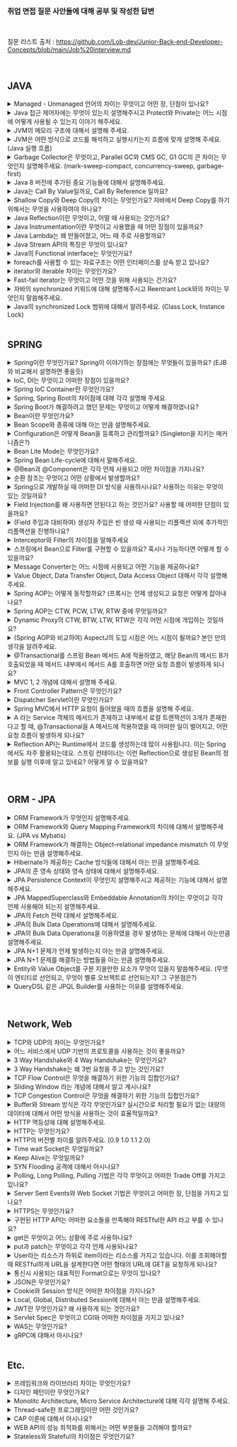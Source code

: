 ### 취업 면접 질문 사안들에 대해 공부 및 작성한 답변

</br>

질문 리스트 출처 : https://github.com/Lob-dev/Junior-Back-end-Developer-Concepts/blob/main/Job%20interview.md

</br>

## JAVA

<details>
<summary>Managed - Unmanaged 언어의 차이는 무엇이고 어떤 장, 단점이 있나요?</summary>

</br>

- 메모리 영역 중 프로그래머가 관리하는 영역이 Heap 영역의 관리여부에 따른 언어가 Managed 와 Umanaged로 나뉘게 된다.

- 대표적인 Managed 언어에는 JAVA, C# 등이 있고, 할당과 해제를 통한 메모리의 관리없이 언어자체적으로 메모리를 관리한다. 따라서 개발자의 역량에 의존하는 부분이 상대적으로 작아져 어느 정도 일정한 생산성을 확보할 수 있다는 장점이 있다.

- 대표적인 Unmanaged 언어에는  C, C++ 등이 있고, 메모리의 할당과 해제(malloc(), free()등)를 통해 메모리를 관리하여, 메모리의 누수가 없게 신경을 써줘야 하지만 Managed 언어에 비해 속도가 빠르다.
</details>

<details>
<summary>Java 접근 제어자에는 무엇이 있는지 설명해주시고 Protect와 Private는 어느 시점에 어떻게 사용될 수 있는지 이야기 해주세요.</summary>

</br>

- 자바의 접근 제어자에는 public, private, default, protected 가 있다.

  - public : 클래스의 외부에서 접근이 가능

  - private : 클래스 내부에서만 접근 가능

  - default : 동일 패키지에 있는 다른 클래스에서 접근 가능

  - protected : 동일 패키지의 다른 클래스와 다른 패키지의 하위클래스에서 접근 가능

- Private 접근 제어자의 경우, 외부에 공개해야 할 일이 없고, 내부에서 주로 사용할 경우 은닉화를 위해 사용한다. 

- Protected 접근 제어자의 경우, 클래스 설계 시, 추후 상속을 대비하기 위해 확장성을 고려해서 만들어 주기 위해 사용한다.

</details>

<details>
<summary>JVM의 메모리 구조에 대해서 설명해 주세요.</summary>

</br>

- JVM(Java Virtual Machine) 이란? : 자바 가상 머신으로, 자바와 운영체제 사이에서 중개자 역할을 수행하며, 자바가 운영체제에 구애 받지 않고 프로그램을 실행할 수 있도록 도와준다.

- JVM의 구조는 Garbage Collector, Execution Engine, Class Loader, Runtime Data Area로 나눌 수 있다.

  - Class Loader : JVM 내로 클래스 파일을 로드하고, 링크를 통해 배치하는 작업을 수행하는 모듈, 런타임 시에 동적으로 클래스를 로드한다.
  - Execution Engine : 클래스 로더를 통해 JVM 내의 Runtime Data Area에 배치된 바이트 코드들을 명렁어 단위로 읽어서 실행한다.
  - Garbage Collector : 힙 메모리 영역에 생성된 객체들 중에서 참조되지 않은 객체들을 탐색 후 제거하는 역할을 한다.
  - Runtime Data Area : JVM의 메모리 영역으로 자바 애플리케이션을 실행할 때 사용되는 데이터들을 적재하는 영역이다. 이 영역은 크게 4가지로 나뉜다.
    - Method area : 모든 쓰레드가 공유하는 메모리 영역
    - Heap area : 모든 쓰레드가 공유하며, new 키워드로 생성된 객체와 배열이 생성되는 영역
    - Stack area : 메서드 호출 시마다 각각의 스택 프레임(그 메서드만을 위한 공간)을 생성한다.
    - PC Register : 쓰레드가 시작될 때 생성되며, 생성될 때마다 생성되는 공간으로 쓰레드마다 하나씩 존재한다.
</details>

<details>
<summary>JVM은 어떤 방식으로 코드를 해석하고 실행시키는지 흐름에 맞게 설명해 주세요. (Java 실행 흐름)</summary>

</br>

- 자바 소스파일(.java)이 실행되는 과정
  1. 자바 컴파일러에 의해 소스파일(.java)이 바이트 코드 파일(.class)로 변환
  2. JVM은 .class 파일을 Class Loader를 이용해 로드하고, 링크를 통해 배치하는 작업 수행
  3. Class Loader에 의해 .class 파일이 JVM 메모리 영역에 적재됨
  4. Execution Engine은 JVM 메모리 영역에 적재된 .class 파일을 기계어로 변경하여 명령어 단위로 실행
</details>


<details>
<summary>Garbage Collector은 무엇이고, Parallel GC와 CMS GC, G1 GC의 큰 차이는 무엇인지 설명해주세요. (mark-sweep-compact, concurrency-sweep, garbage-first)</summary>

</br>

- 시스템에서 더이상 사용하지 않는 동적 할당된 메모리(힙 메모리)를 찾아 자동으로 자원을 회수함으로써, 시스템에서 가비지 컬렉션을 수행하는 부분을 가비지 컬렉터라고 한다.
- 힙 영역에 존재하는 객체들에 접근이 가능한지 확인한 후, Mark 과정을 진행하며, Mark되지 않은 객체는 제거한다.
- Serial GC : 싱글 스레드로 동작하여 느리고, 그만큼 Stop The World 시간이 다른 GC에 비해 길다. 실무에서는 사용 X
- Parallel GC : Java 8의 Default GC로써, 멀티 스레드 방식을 사용하기 때문에, Serial GC에 비해 상대적으로 Stop The World 가 짧다.
- CMS GC : Stop The World로 Java Application이 멈추는 현상을 줄이고자 만든 GC, Reacable 한 객체를 한번에 찾지 않고 나눠서 찾는 방식을 사용 (4 STEP으로 나눠짐)
- G1 GC : Java 9+ 의 default GC로써, Heap을 Region이라는 일정한 부분으로 나눠서 메모리를 관리한다.
</details>


<details>
<summary>Java 8 버전에 추가된 중요 기능들에 대해서 설명해주세요.</summary>

</br>

- Lambda 표현식, Default Method, 함수형 인터페이스, Optional, 날짜 관련 클래스등이 추가되었다.
</details>

<details>
<summary>Java는 Call By Value일까요, Call By Reference 일까요?</summary>

</br>

- Java 는 기본적으로 Call by Value 로만 동작한다.
- 매개변수로 원시타입을 넘길 경우, 메서드 호출 시 stack 영역에 새로 생성, 즉 복사가 이루어진다.
- 참조타입(클래스, 배열 등)의 경우, 변수 자체는 stack 영역에 생성되지만, 실제 객체는 Heap 영역에 위치하므로, 다른 영역에서 객체를 서로 공유하게 된다. 따라서 메서드에서 수정이 일어날 경우, 기존에 참조하고 있던 타입에도 변경이 일어난다.
</details>

<details>
<summary>Shallow Copy와 Deep Copy의 차이는 무엇인가요? 자바에서 Deep Copy를 하기 위해서는 무엇을 사용하여야 하나요?</summary>

</br>

- 얕은 복사의 경우, 객체의 참조값을 복사함으로써, 해당 객체를 수정할 때 기존에 참조하고 있던 데이터 또한 변경이 된다.
- 깊은 복사의 경우, 직접 객체를 복사함으로써, 객체를 수정해도 각각 다른 객체 2개를 참조한다.
- 깊은 복사를 위해서 직접 객체를 생성후 복사하거나, 복사 생성자 및 복사 팩토리, Clonable 인터페이스를 구현하는 방법이 있다.
</details>

<details>
<summary>Java Reflection이란 무엇이고, 어떨 때 사용되는 것인가요?</summary>

</br>

- 리플렉션은 힙 영역에 로드된 Class 타입의 객체를 통해, 원하는 클래스의 인스턴스를 생성할 수 있도록 지원하고, 인스턴스의 필드와 메소드를 접근 제어자와 상관 없이 사용할 수 있도록 지원하는 API이다.
- 리플렉션을 사용하면 동적으로 클래스를 만들어서 의존 관계를 맺어줄 수 있다.
- Spring의 Bean Factory는 런타임에 해당 어노테이션이 붙은 클래스를 탐색하고 발견한다면, 리플렉션을 통해 해당 클래스의 인스턴스를 생성하고 필요한 필드를 주입하여 Bean Factory에 저장하는 식으로 사용이 된다.
</details>

<details>
<summary>Java Instrumentation이란 무엇이고 사용했을 때 어떤 장점이 있을까요?</summary>

</br>

- 
</details>


<details>
<summary>Java Lambda는 왜 만들어졌고, 어느 때 주로 사용할까요?</summary>

</br>

- 람다식이란 함수를 하나의 식으로 표현한 것이다.
- 람다식이 등장하게 된 이유는 불필요한 코드를 줄이고, 가독성을 높이기 위함이다.
- 불필요한 코드를 줄이고, 가독성을 높이기 위해 사용한다.
</details>


<details>
<summary>Java Stream API의 특징은 무엇이 있나요?</summary>

</br>

- 원본의 데이터를 변경하지 않는다.
- 일회용이기 때문에 Stream은 닫히면 재생성 해주어야 한다.
- 내부 반복으로 작업을 처리하므로 간결한 코드 작성이 용이하다.
</details>


<details>
<summary>Java의 Functional interface는 무엇인가요?</summary>

</br>

- 추상 메서드가 오직 하나인 인터페이스를 의미한다.
- 여러 개의 디폴트 메서드가 있더라도 추상 메서드가 오직 하나면 함수형 인터페이스이다.
</details>


<details>
<summary>foreach를 사용할 수 있는 자료구조는 어떤 인터페이스를 상속 받고 있나요?</summary>

</br>

- Iterable 인터페이스를 상속 받는다.
</details>


<details>
<summary>iterator와 iterable 차이는 무엇인가요?</summary>

</br>

- Iterator 인터페이스는 Collection과는 별개로 존재하는 인터페이스이다. (hasNext(), next(), remove() 등이 메소드 이용)
- Iterable은 컬렉션의 상위 인터페이스이다.
- Iterable 인터페이스 안에는 iterator 메소드가 추상메소드로 선언되어있다.
</details>


<details>
<summary>Fast-fail iterator는 무엇이고 어떤 것을 위해 사용되는 건가요?</summary>

</br>

- Fail-Fast 방식은 동작중 오류가 발생하면 바로 오류를 알리고, 작업을 중단한다.
- 
</details>


<details>
<summary>자바의 synchronized 키워드에 대해 설명해주시고 Reentrant Lock와의 차이는 무엇인지 말씀해주세요.</summary>

</br>

- synchronized는 멀티쓰레드 환경에서 현재 데이터를 사용하고 있는 해당 스레드를 제외하고 나머지 스레드들은 데이터에 접근 할 수 없도록 막는 기능이다.
- synchronized는 메서드 단위로 lock을 거는 반면, Reentrant Lock의 경우 코드 블럭을 설정할 수 있어, synchronized 영역을 해당 코드블럭 내로 한정한다.
</details>


<details>
<summary>Java의 synchronized Lock 범위에 대해서 알려주세요. (Class Lock, Instance Lock)</summary>

</br>

- synchronized method는 인스턴스에 대하여 lock을 건다. 또한 synchronized가 적용된 모든 object에 대해서 lock을 공유한다.
- static이 포함된 synchronized method방식은 인스턴스가 아닌 클래스 단위로 lock이 발생한다. 인스턴스 단위의 synchronized method와 lock을 공유하지 않는다.
</details>

</br>

## SPRING

<details>
<summary>Spring이란 무엇인가요? Spring이 이야기하는 장점에는 무엇들이 있을까요? (EJB와 비교해서 설명하면 좋을듯)</summary>

</br>

- 기존 EJB의 단점들을 해결하기 위해 등장한 객체 지향 애플리케이션 개발 프레임워크이다.
  - EJB의 기존 문제점
    - 자동화된 테스트가 매우 어렵거나 불가능
    - 특정 환경, 기술에 종속적인 코드
    - 컨테이너에 안에서만 동작할 수 있는 객체구조
    - 객체지향적이지 않음
    - 복잡한 프로그래밍 모델
    
- Spring의 대표적인 장점
  - 특정 라이브러리나 컨테이너의 기술에 종속적이지 않기 때문에 높은 생산성과 유연한 테스트 가능
  - DI(의존성 주입)을 통한 객체 관계 구성
  - AOP(관점지향 프로그래밍) 지원
  - 편리한 MVC 구조
  - Springboot를 통한 내장 서버 -> WAS에 독립적인 개발 환경

</details>

<details>
<summary>IoC, DI는 무엇이고 어떠한 장점이 있을까요?</summary>

</br>

- IOC(Inversion of Control) 이란 개발자가 아닌 스프링 컨테이너에서 직접 객체간에 관계를 제어하는 것을 의미한다.
  - 개발자가 직접 객체간의 관계를 설정하지 않음으로 인한 생산성 향상
- DI(Dependency Injection) 이란 외부에서 두 객체간의 관계를 결정해주는 디자인 패턴
  - 두 객체 간의 결합도를 낮춤
  - 객체의 유연성을 높임
  - 테스트 작성이 용이

</details>

<details>
<summary>Spring IoC Container란 무엇인가요?</summary>

</br>

- 객체를 생성하고 관리하고 책임지며 의존성을 관리해주는 컨테이너이며, DI 컨테이너, 애플리케이션 컨텍스트라고 불림
- 인스턴스 생성부터 소멸까지의 인스턴스 생명주기를 관리한다.

</details>

<details>
<summary>Spring, Spring Boot의 차이점에 대해 각각 설명해 주세요.</summary>

</br>

- Spring boot는 Spring Framework 설정의 많은 부분을 자동화 하였다.
- Embed Tomcat을 사용하여 따로 Tomcat 설치 및 버전 관리가 필요없다.
- starter를 통해 dependency를 자동화
- XML 설정 불필요
- dependency를 통한 API 

</details>

<details>
<summary>Spring Boot가 해결하려고 했던 문제는 무엇이고 어떻게 해결하였나요?</summary>

</br>

- 초기 프로젝트 세팅 시, 외장 톰캣에 war 파일을 배포하는 등, 개발자가 겪는 번거로움을 해소하고자 하였다.
-> 라이브러리들의 버전 관리 자동화, 내장 웹서버, AutoConfig를 통한 설정 자동화 등을 통해 해결하였다.

</details>

<details>
<summary>Bean이란 무엇인가요?</summary>

</br>

- Spring IoC 컨테이너가 관리하는 자바 객체를 의미한다.
- 직접 Class를 생성하는게 아닌, Spring에 의하여 생성되고 관리되는 자바 객체이다.

</details>

<details>
<summary>Bean Scope와 종류에 대해 아는 만큼 설명해주세요.</summary>

</br>

- 기본적으로 모든 bean을 singleton으로 생성하여 관리
- 싱글톤
  - Spring 프레임워크에서 기본이 되는 스코프
  - 스프링 컨테이너의 시작과 종료까지 1개의 객체로 유지됨
- 프로토타입
  - 프로토타입 빈의 생성과 의존관계 주입까지만 관여하고 더는 관리하지 않는 스코프
  - 요청이 오면 항상 새로운 인스턴스를 생성하여 반환하고 이후에 관리하지 않음
  - 프로토타입을 받은 클라이언트가 객체를 관리해야 함
- 웹
  - request: 각각의 요청이 들어오고 나갈때가지 유지되는 스코프
  - session: 세션이 생성되고 종료될 때 까지 유지되는 스코프
  - pplication: 웹의 서블릿 컨텍스트와 같은 범위로 유지되는 스코프

</details>

<details>
<summary>Configuration은 어떻게 Bean을 등록하고 관리할까요? (Singleton을 지키는 매커니즘은?)</summary>

</br>

- Configuration을 통해 Bean을 수동으로 등록한다. 
- 1개 이상의 @Bean을 제공하는 클래스의 경우 반드시 @Configuration을 명시해 주어야 싱글톤이 보장됨
-> CGLib으로 프록시 패턴을 적용해 수동으로 등록하는 스프링 빈이 반드시 싱글톤으로 생성됨을 보장한다.

</details>

<details>
<summary>Bean Lite Mode는 무엇인가요?</summary>

</br>

- CGLIB를 이용하여 바이트 코드 조작을 하지 않는 방식을 의미한다. 즉, 스프링 빈의 싱글톤을 보장하지 않는다.

</details>

</details>

<details>
<summary>Spring Bean Life-cycle에 대해서 말해주세요.</summary>

</br>

- 스프링 빈은 초기화 작업과 종료 작업이 나눠서 진행된다.
- 객체 생성 → 의존관계 주입이라는 라이프사이클을 가진다.
- 스프링 IoC 컨테이너 생성 →  스프링 빈 생성 → 의존관계 주입 → 초기화 콜백 메소드 호출 → 사용 → 소멸 전 콜백 메소드 호출 → 스프링 종료
-  @PostConstruct, @PreDestory을 통해 빈 생명주기 콜백을 관리할 수 있다.
</details>


<details>
<summary>@Bean과 @Component은 각각 언제 사용되고 어떤 차이점을 가지나요?</summary>

</br>

- @Bean은 메소드 레벨에서 선언하며, 반환되는 객체(인스턴스)를 개발자가 수동으로 빈으로 등록하는 애노테이션이다.
- @Bean은 개발자가 컨트롤이 불가능한 외부 라이브러리 사용시에 사용한다.
- @Component는 클래스 레벨에서 선언함으로써 스프링이 런타임시에 컴포넌트스캔을 하여 자동으로 빈을 찾고(detect) 등록하는 애노테이션이다.
- @Component는 개발자가 직접 컨트롤이 가능한 내부 클래스에 사용한다.
</details>


<details>
<summary>순환 참조는 무엇이고 어떤 상황에서 발생할까요?</summary>

</br>

- 예를 들어, A 클래스가 B 클래스의 Bean 을 주입받고, B 클래스가 A 클래스의 Bean 을 주입받는 상황처럼 서로 순환되어 참조할 경우 발생하는 문제를 의미한다.
</details>


<details>
<summary>Spring으로 개발하실 때 어떠한 DI 방식을 사용하시나요? 사용하는 이유는 무엇이 있는 것일까요?</summary>

</br>

- 생성자 주입 방식 사용
  - 필드 주입이나 수정자 주입은 런타임 시에 의존성을 주입하기때문에 의존성을 주입하지 않아도 객체가 생성된다. -> NPE 발생
  - 생성자 주입은 객체가 생성되는 시점에 빈을 주입하여, 런타임 전에 의존성이 주입되지 않아 발생할 수 있는 NPE를 방지 가능
  - 컴파일 단계에서 순환 참조를 잡아내어, 미리 방지 할 수 있음
</details>

<details>
<summary>Field Injection를 왜 사용하면 안된다고 하는 것인가요? 사용할 때 어떠한 단점이 있을까요?</summary>

</br>

- 필드 인젝션으로 주입받는 클래스는 final로 선언 할 수 없기 때문에 state safe 하지 않다.
- 스프링을 통해서만 의존성 주입이 가능하기 때문에 해당 Bean들이 스프링의 DI 컨테이너와의 강한 결합 생성
- 필드 인젝션으로 주입한 객체를 테스트 하려면 무거운 스프링 컨테이너를 띄워야 함
</details>

<details>
<summary>(Field 주입과 대비하여) 생성자 주입은 빈 생성 때 사용되는 리플랙션 외에 추가적인 리플랙션을 진행하나요?</summary>

</br>

- 리플렉션이란: 힙 영역에 로드된 Class 타입의 객체를 통해, 원하는 클래스의 인스턴스를 생성할 수 있도록 지원하고, 인스턴스의 필드와 메소드를 접근 제어자와 상관 없이 사용할 수 있도록 지원하는 API
- 생성자 주입은 필드, 메서드 방식보다 적게 리플렉션을 사용
- bean을 생성할 때, 다른 bean 정보를 가져오는 Dependency Lookup까지만 사용
</details>

<details>
<summary>Interceptor와 Filter의 차이점을 말해주세요</summary>

</br>

- 필터는 디스패처 서블릿에 요청이 전달되기 전/후에 url 패턴에 맞는 모든 요청에 대해 부가작업을 처리할 수 있는 기능을 제공
- 인터셉터는 Spring이 제공하는 기술로써, 디스패처 서블릿이 컨트롤러를 호출하기 전과 후에 요청과 응답을 참조하거나 가공할 수 있는 기능을 제공
- 필터는 Request와 Response를 조작할 수 있지만 인터셉터는 조작할 수 없다.
- 필터에서는 기본적으로 스프링과 무관하게 전역적으로 처리해야 하는 작업들을 처리할 수 있다.
- 인터셉터에서는 API 호출, Controller로 넘겨주는 정보(데이터)의 가공 등, 클라이언트의 요청과 관련되어 전역적으로 처리해야 하는 작업들을 처리할 수 있다.
</details>


<details>
<summary>스프링에서 Bean으로 Filter를 구현할 수 있을까요? 혹시나 가능하다면 어떻게 할 수 있을까요?</summary>

</br>

- servlet의 Filter 인터페이스를 구현하여 만들 수 있다.
- init(), dofilter(), destroy() 메서드를 오버라이딩하여 구현한다.
- 해당 필터를 @Configuration, @Bean을 통해 Spring Bean으로 등록한다.
</details>


<details>
<summary>Message Converter는 어느 시점에 사용되고 어떤 기능을 제공하나요?</summary>

</br>

- 요청 본문에서 메시지를 읽어들이거나(@RequestBody), 응답 본문에 메시지를 작성할 때(@ResponseBody) 사용
- RequestMappingHandlerAdapter 에서 ArgumentResolver 호출할 때
- ArgumentResolver에 요청하는 파라미터가 @RequestBody 또는 HttpEntity인 경우 HTTP 메시지 컨버터를 사용해 'read'
- 응답의 경우에도 @ResponseBody 또는 HttpEntity를 처리하는 ReturnValueHandler에서 HTTP 메시지 컨버터를 호출해 응답 결과를 'write' 
</details>


<details>
<summary>Value Object, Data Transfer Object, Data Access Object 대해서 각각 설명해 주세요.</summary>

</br>

- DAO : 데이터베이스의 data에 접근하기 위한 객체, DataBase에 접근 하기 위한 로직 & 비지니스 로직을 분리하기 위해 사용
- DTO : 계층 간 데이터 교환을 하기 위해 사용하는 객체, 로직을 가지지 않는 순수한 데이터 객체(getter & setter 만 가진 클래스)
- VO : 값 오브젝트로써 값을 위해 쓰임, read-Only 특징(사용하는 도중에 변경 불가능하며 오직 읽기만 가능)
</details>


<details>
<summary>Spring AOP는 어떻게 동작할까요? (프록시는 언제 생성되고 요청은 어떻게 잡아내나요?</summary>

</br>

- 타겟이 호출되는 시점에 호출을 가로채 프록시를 생성하며, 실제 작업을 행하는 오브젝트를 감싼 후에 실제 오브젝트의 요청하기 전, 후의 작업을 실행한다.
- 프록시 방식을 사용하는 스프링 AOP는 메서드 실행 지점에만 AOP를 적용할 수 있다.
- 스프링 AOP에서는 런타임시에 Weaving을 통해서 프록시 객체를 생성하게 된다.
</details>


<details>
<summary>Spring AOP는 CTW, PCW, LTW, RTW 중에 무엇일까요?</summary>

</br>

- 스프링 aop는 런타임 시에 적용되는 RTW 방식을 사용한다.
  - CTW : .java 소스 코드를 컴파일러를 사용해서 .class 를 만드는 시점에 부가 기능 로직을 추가
  - PCW : 외부 라이브러리를 Weaving 할 때 사용, compile-Time 위빙과 거의 동일한 동작
  - LTW : 중간에서 .class 파일을 조작한 다음 JVM에 올림
</details>

<details>
<summary>Dynamic Proxy의 CTW, BTW, LTW, RTW은 각각 어떤 시점에 개입하는 것일까요?</summary>

</br>

- 
</details>


<details>
<summary>(Spring AOP와 비교하여) AspectJ의 도입 시점은 어느 시점이 될까요? 본인 만의 생각을 알려주세요.</summary>

</br>

- 
</details>


<details>
<summary>@Transactional를 스프링 Bean 메서드 A에 적용하였고, 해당 Bean의 메서드 B가 호출되었을 때 메서드 내부에서 메서드 A를 호출하면 어떤 요청 흐름이 발생하게 되나요?</summary>

</br>

- @Transactional는 프록시 기반이므로, 메서드가 실행되기 전 트랜잭션을 묶는다. 이때 인스턴스에서 처음 호출하는 메서드의 속성을 따라가게 되는데, 하위 메서드인 B의 속성이 상위 메서드인 A에 전이되지 않으므로 트랜잭션 처리가 되지 않는다.
</details>

<details>
<summary>MVC 1, 2 개념에 대해서 설명해 주세요.</summary>

</br>

- MVC 1
  - View와 Controller 모두 jsp가 담당하는 형태이다.
  - 따라서 jsp 내에 자바 코드와 html, css 코드가 섞여 유지보수 차원에서 좋지 않다.
- MVC 2
  - jsp는 뷰의 역할만 하며, Controller의 역할을 Servelt이 수행한다.
  - 사용자의 요청을 servlet이 받아, 웹 브라우저의 요청을 처리한 후 jsp 페이지로 포워딩한다.
</details>

<details>
<summary>Front Controller Pattern은 무엇인가요?</summary>

</br>

- 공통된 로직을 하나의 서블릿만을 앞단에 두어 모든 클라이언트의 요청을 처리하는 방식이다.
- 스프링은 프론트 컨트롤러 패턴을 따르고 이를 DispatcherServlet이 담당한다.
</details>

<details>
<summary>Dispatcher Servlet이란 무엇인가요?</summary>

</br>

- HTTP 프로토콜로 들어오는 모든 요청을 가장 먼저 받아 적합한 컨트롤러에 위임해주는 프론트 컨트롤러(Front Controller)이다.
- 클라이언트로부터 어떠한 요청이 오면 Tomcat(톰캣)과 같은 서블릿 컨테이너가 요청을 받게 되는데, 이 모든 요청을 프론트 컨트롤러인 디스패처 서블릿이 가장 먼저 받게 된다. 그러면 디스패처 서블릿은 공통적인 작업을 먼저 처리한 후에 해당 요청을 처리해야 하는 컨트롤러를 찾아서 작업을 위임한다.
</details>


<details>
<summary>Spring MVC에서 HTTP 요청이 들어왔을 때의 흐름을 설명해 주세요.</summary>

</br>

1. 클라이언트의 요청을 디스패처 서블릿이 받음
2. 요청 정보를 통해 요청을 위임할 컨트롤러를 찾음
3. 요청을 컨트롤러로 위임할 핸들러 어댑터를 찾아서 전달함
4. 핸들러 어댑터가 컨트롤러로 요청을 위임함
5. 비지니스 로직을 처리함
6. 컨트롤러가 반환값을 반환함
7. HandlerAdapter가 반환값을 처리함
8. 서버의 응답을 클라이언트로 반환함

</details>


<details>
<summary>A 라는 Service 객체의 메서드가 존재하고 내부에서 로컬 트랜잭션이 3개가 존재한다고 할 때, @Transactional을 A 메서드에 적용하였을 때 어떠한 일이 벌어지고, 어떤 요청 흐름이 발생하게 되나요?</summary>

</br>

- 트랜잭션 전파 수준에 따라 달라진다.
- 만약 기본 옵션인 REQUIRED를 가져간다면 로컬 트랜잭션 3개가 모두 부모 트랜잭션인 A에 합류하여 수행된다.
- 따라서 부모 트랜잭션이나 로컬 트랜잭션 3개나 모두 같은 트랜잭션이므로 어느 하나의 로직에서든 문제가 발생하면 전부 롤백이 된다.

</details>


<details>
<summary>Reflection API는 Runtime에서 코드를 생성하는데 많이 사용됩니다. 이는 Spring에서도 자주 활용되는데요. 스프링 컨테이너는 이런 Reflection으로 생성된 Bean의 정보를 실행 이후에 알고 있네요? 어떻게 알 수 있을까요?</summary>

</br>

- 

</details>

</br>
</br>


## ORM - JPA

<details>
<summary>ORM Framework가 무엇인지 설명해주세요.</summary>

</br>

- ORM은 데이터베이스와 객체지향 프로그래밍 언어간의 호환되지 않는 데이터를 변환하는 프로그래밍 기법이다.
- 따라서 ORM Framework는 직접 쿼리를 날리는 등의 작업을 하지않고, 객체와 데이터베이스를 매핑하며 객체 지향 어플리케이션 개발에 집중이 가능하다.

</details>

<details>
<summary>ORM Framework와 Query Mapping Framework의 차이에 대해서 설명해주세요. (JPA vs Mybatis)</summary>

</br>

- Query Mapping의 경우, SQL문을 직접 작성하고 쿼리 수행 결과를 어떠한 객체에 매핑할지 바인딩 하기 때문에, DB에 종속적이다.
- ORM의 경우, 쿼리문을 작성하지 않으므로 DB에 종속적이지 않아, 객체 중심의 개발이 가능하며 1차 캐싱, 쓰기지연, 변경감지, 지연로딩 등을 제공한다.

</details>

<details>
<summary>ORM Framework가 해결하는 Object–relational impedance mismatch 이 무엇인지 아는 만큼 설명해주세요.</summary>

</br>

- 

</details>

<details>
<summary>Hibernate가 제공하는 Cache 방식들에 대해서 아는 만큼 설명해주세요.</summary>

</br>

- 1차 캐시(영속성 컨텍스트 내부에 엔티티를 보관)
  - 동작 방식
  - 1. 최초 조회할 때는 1차 캐시에 엔티티가 없기 때문에 DB에서 조회
  - 2. 엔티티를 1차 캐시에 보관
  - 3. 1차 캐시에 보관된 결과를 반환
  - 4. 이후 같은 엔티티를 조회하면 1차 캐시에 같은 엔티티가 있으므로 데이터베이스를 조회하지 않고 1차 캐시의 엔티티를 그대로 반환
  - 5. 1차 캐시는 객체의 동일성을 (a == b)를 보장
  
- 2차 캐시(애플리케이션 범위의 캐시)
  - 동작 방식
  - 1. 영속성 컨텍스트는 엔티티가 필요하면 2차 캐시를 조회
  - 2. 2차 캐시에 엔티티가 없으면 데이터베이스를 조회
  - 3. 결과를 2차 캐시에 보관
  - 4. 2차 캐시는 자신이 보관하고 있는 엔티티를 복사해서 반환
  - 5. 2차 캐시에 저장되어 있는 엔티티를 조회하면 복사본을 만들어 반환합니다.
  - 6. 2차 캐시는 데이터베이스 기본 키를 기준으로 캐시하지만 영속성 컨텍스트가 다르면 객체 동일성 (a == b)을 보장하지 않음.

</details>

<details>
<summary>JPA의 준 영속 상태와 영속 상태에 대해서 설명해주세요.</summary>

</br>

- 준 영속 상태란 영속상태의 엔티티가 영속성 컨텍스트에서 분리된 상태를 의미
- 영속 상태란 엔티티 매니저에 의해, 영속성 컨텍스트에서 관리되는 상태를 의미
- 영속 상태일 때, 1차 캐시, 변경 감지, 지연 로딩등의 기능을 사용할 수 있다.

</details>



<details>
<summary>JPA Persistence Context이 무엇인지 설명해주시고 제공하는 기능에 대해서 설명해주세요.</summary>

</br>

- 엔티티를 영구 저장하는 환경으로, 애플리케이션과 데이터베이스 사이에서 객체를 보관하는 논리적인 개념이다.
- 영속성 컨텍스트를 사용함으로써, 엔티티를 캐시에 저장하는 1차캐시 기능을 사용할 수 있다.
- 엔티티를 반복 호출할 경우에 1차 캐시에 있는 같은 인스턴스를 반환하므로 동일성을 보장한다.
- 쓰기 지연을 통해 SQL을 한번에 데이터베이스에 보낸다.
- 영속 상태인 엔티티는 값이 수정될 경우, 변경 감지를 통해 데이터베이스에 반영된다.
- 지연로딩을 통해 객체가 필요할 경우에만 추가 쿼리를 실행하므로 성능 향상에 도움이 된다.

</details>


<details>
<summary>JPA MappedSuperclass와 Embeddable Annotation의 차이는 무엇이고 각각 언제 사용해야 되는지 설명해주세요.</summary>

</br>

- MappedSuperclass의 경우, 부모 클래스를 상속 받는 자식 클래스에 매핑 정보만 제공한다. 단순히 엔티티가 공통으로 사용하는 매핑정보를 모으는 역할이다.
- Embeddable type은 엔티티가 아니며, 단순히 값들을 하나로 묶어놓은 것이다.
- 일반적으로 MappedSuperclass를 통해 구현할 경우, 부모 타입과 자식 타입이 강한 결합성을 가짐으로써 캡슐화가 깨지므로 객체지향의 일반적인 법칙을 따라 상속보단 위임을 사용한다.
- 하지만 엔티티 내에 등록일, 수정일과 같은 운영상의 이유를 포함하는 컬럼을 공통으로 사용할 때는 상속을 사용하는게 더욱 편리하다.

</details>


<details>
<summary>JPA의 Fetch 전략 대해서 설명해주세요.</summary>

</br>

- Fetch 전략에는 즉시 로딩, 지연 로딩이 존재한다.
- FetchType이 EAGER일 경우, 엔티티를 조회한 직후 바로, 연관된 엔티티까지 조회하는 방식이다.
- FetchType이 LAZY일 경우, 엔티티를 조회한 후, 추후에 연관된 엔티티를 참조하는 시점에서 해당 엔티티를 조회하는 방식이다.

</details>

<details>
<summary>JPA의 Bulk Data Operations에 대해서 설명해주세요.</summary>

</br>
- 벌크 연산이란 한 번의 쿼리로 대량의 데이터들을 수정하는 것을 말한다.
- 스프링에서 벌크 연산은 UPDATE, DELETE 문을 지원하며, Hibernate는 INSERT 문도 지원한다.
- 벌크 연산은 영속성 컨텍스트를 무시하고 데이터베이스에 직접 쿼리를 날린다.
</details>


<details>
<summary>JPA의 Bulk Data Operations을 이용하였을 경우 발생하는 문제에 대해서 아는만큼 설명해주세요.</summary>

</br>

- 벌크 연산은 영속성 컨텍스트를 무시하므로, 벌크 연산을 실행할 경우 영속성 컨텍스트를 비우는 등의 작업을 통해 데이터베이스와의 동기화가 필요하다.

</details>


<details>
<summary>JPA N+1 문제가 언제 발생하는지 아는 만큼 설명해주세요.</summary>

</br>

- n+1 문제는 JPA Repository를 활용해 인터페이스 메소드를 호출할 때, 1:N 또는 N:1 관계를 가진 엔티티를 조회할 때 발생한다.
- Fetch 전략이 EAGER일 경우, LAZY일 경우, 정도의 차이만 있을 뿐 모두 발생한다.
- JPA Repository로 find 시 실행하는 첫 쿼리에서 하위 엔티티까지 한 번에 가져오지 않고, 하위 엔티티를 사용할 때 추가로 조회하기 때문에 발생한다.

</details>

<details>
<summary>JPA N+1 문제를 해결하는 방법들을 아는 만큼 설명해주세요.</summary>

</br>

- 패치 조인을 통해 엔티티를 조회하는 시점에서 연관된 엔티티까지 한번에 조회한다.
- 일반적으로 Fetch 전략을 모두 LAZY로 설정하고, 성능 최적화가 필요한 곳에 JPQL 페치 조인을 사용하는 것이 추천되는 전략이다.
- BatchSize 설정을 통해 쿼리문이 데이터베이스의 row 수만큼 나가는게 아닌, 설정한 Size만큼 미리 로하도록 한다.

</details>

<details>
<summary>Entity와 Value Object를 구분 지을만한 요소가 무엇이 있을지 말씀해주세요. (무엇이 엔티티로 선언되고, 무엇이 벨류 오브젝트로 선언되는지? 그 구분점은?)</summary>

</br>

- Entity는 식별성과 연속성을 가진 객체이다. DB의 Primary Key등이 식별자 역할을 하며, 엔티티는 자신의 생명주기 동안에 형태와 내용이 변경될 수 있다.
- Entity의 예로는 회원, 상품과 같이 식별이 가능하고 고유성을 지니며, 연속성을 지닌 객체이다.
- 반면 Value Object의 경우, 개념적인 식별성 없이 도메인의 서술적 특면만을 나타내는 객체이다. Value Object는 속성의 값이 중요하기 때문에, 대부분 식별자를 필요로 하지 않는다.
- Value Object은 예를 들어, 가격이라는 테이블이 금액, 통화, 과세정보 등의 컬럼을 지닐 때, 상품이라는 Entity에 포함된 하나의 Value Object라고 표현할 수 있다.

</details>


<details>
<summary>QueryDSL 같은 JPQL Builder를 사용하는 이유를 설명해주세요.</summary>

</br>

- 기존 JPQL은 쿼리문을 String 형식으로 작성하기 때문에 개발자 의존적이다.
- 또한 컴파일 단계에서 Type-Check가 불가해, 런타임시에 오류를 발견하는 치명적인 문제를 야기한다.
- 따라서 QueryDsl과 같이 문자가아닌, 코드를 통한 쿼리문 작성과 컴파일 시점에 오류를 발견할 수 있다는 장점을 지니기 때문에 위와같은 JPQL Builder를 사용한다.
</details>

</br>
</br>

## Network, Web


<details>
<summary>TCP와 UDP의 차이는 무엇인가요?</summary>

</br>

- TCP는 연결 지향적 프로토콜이며, 3-way handshaking 과정을 통해 연결을 설정하고, 4-way handshaking 과정을 통해 연결을 해제한다.
- TCP는 흐름제어, 혼잡제어 및 신뢰성을 보장하기 때문에 파일 전송과 같이 연속성보단 신뢰성이 우선시 되는 경우에 사용한다.
- UDP는 비연결형 프로토콜이며, 데이터의 전송 순서가 바뀔 수 있다.
- UDP는 데이터 수신 여부를 확인하지 않아 신뢰성이 낮으며, 실시간 서비스와 같이 신뢰성보단 연속성이 우선시 되는 경우에 사용한다.
</details>

<details>
<summary>어느 서비스에서 UDP 기반의 프로토콜을 사용하는 것이 좋을까요?</summary>

</br>

- 실시간 스트리밍 동영상과 같이, 중간에 데이터가 손실되는 측면에서의 위험성은 낮고, 속도가 우선시되는 상황에 사용하는 것이 좋다.
</details>


<details>
<summary>3 Way Handshake와 4 Way Handshake는 무엇인가요?</summary>

</br>

- 3 Way Handshake는 정확한 전송을 보장하기 위해 상대방 컴퓨터와 사전에 세션을 수립하는 과정을 의미한다.
  - 1. Client가 Server에게 접속을 요청하는 SYN 플래그를 보낸다.
  - 2. Server는 SYN이 들어온 것을 확인하고 SYN + ACK 플래그를 Client에게 전송한다.
  - 3. SYN + ACK 상태를 확인한 Client는 서버에게 ACK를 보내고 연결 성립(Established)이 된다.
- 4 way handshake는 세션을 종료하기 위해 수행되는 절차를 말한다.
  - 1. Client가 연결을 종료하겠다는 FIN 플래그를 전송한다.
  - 2. FIN 플래그를 받은 Server는 확인메세지인 ACK를 Client에게 보내준다.
  - 3. Close 준비가 다 된 후 Server는 Client에게 FIN 플래그를 전송한다.
  - 4. Client는 해지 준비가 되었다는 정상응답인 ACK를 Server에게 보내준다.
</details>


<details>
<summary>3 Way Handshake는 왜 3번 요청을 주고 받는 것인가요?</summary>

</br>

- 양쪽 모두 데이터를 전송할 준비가 되어있다는 것을 보장하고, 실제로 데이터 전달이 시작하기 전에 다른 한쪽이 준비되었다는 것을 알 수 있도록 하기 위함이다.
</details>


<details>
<summary>TCP Flow Control은 무엇을 해결하기 위한 기능의 집합인가요?</summary>

</br>

- 수신측이 송신측보다 데이터 처리 속도가 빠르면 문제없지만, 송신측의 속도가 더 빠를 경우 생기는 문제인 데이터 손실의 위험을 방지하기 위함이다.
</details>


<details>
<summary>Sliding Window 라는 개념에 대해서 알고 계시나요?</summary>

</br>

- 수신측에서 설정한 윈도우 크기만큼 송신측에서 확인응답없이 세그먼트를 전송할 수 있게 하여 데이터 흐름을 동적으로 조절하는 제어기법이다.
</details>


<details>
<summary>TCP Congestion Control은 무엇을 해결하기 위한 기능의 집합인가요?</summary>

</br>

- 만약 한 라우터에 데이터가 몰릴 경우, 자신에게 온 데이터를 모두 처리할 수 없게 되는 문제를 방지하기 위함이다.
</details>


<details>
<summary>Buffer와 Stream 방식은 각각 무엇인가요? 실시간으로 처리할 필요가 없는 대량의 데이터에 대해서 어떤 방식을 사용하는 것이 효율적일까요?</summary>

</br>

- Buffer 방식은 데이터 전송 시 특정 단위만큼 묶어서 전송하여, 전송 속도 차이에 대한 성능을 보완하기 위해 사용한다.
- Stream 방식은 버퍼의 크기를 작게 만들어, 주기적으로 데이터를 전달한다.
- 실시간으로 처리할 필요가 없는 데이터의 경우에는 Buffer 방식을 사용하여, 잦은 api 호출이 일어나지 않도록 성능을 향상시킨다.
</details>


<details>
<summary>HTTP 멱등성에 대해 설명해주세요.</summary>

</br>

- 동일한 요청을 한 번 보내는 것과 여러 번 연속으로 보내는 것이 같은 효과를 지니고, 서버의 상태도 동일하게 남을 때 HTTP Method 가 멱등성을 갖는다.
</details>


<details>
<summary>HTTP는 무엇인가요?</summary>

</br>

- Hyper Text Transfer Protocol의 두문자어로, 인터넷에서 데이터를 주고받을 수 있는 프로토콜이다.
- 전통적인 클라이언트-서버 모델을 따르며 무상태 프로토콜이다.
- 요청시에 HTTP 메서드, HTTP 메시지, 헤더 등이 존재한다.
- 일반적으로 안정적인 TCP/IP 레이어를 기반으로 사용하는 응용 프로토콜이다.
</details>


<details>
<summary>HTTP의 버전별 차이를 알려주세요. (0.9 1.0 1.1 2.0)</summary>

</br>

- 0.9 : 요청은 단일 라인으로 구성, 메서드는 GET만 존재, 헤더 없음
- 1.0 : HTTP 헤더 도입, 버전 정보와 요청 메서드가 함께 전송, Content-Type을 통한 문서 전송 기능
- 1.1 : Persistent Connection(지정한 타임아웃 동안 커넥션을 닫지 않는 방법)추가, Pipelining(앞 요청의 응답을 기다리지 않고 순차적인 요청 연속적 전송)추가
- 2.0 : 기존 HTTP 1.X 버전의 성능 향상에 초점
</details>


<details>
<summary>Time wait Socket은 무엇일까요?</summary>

</br>

- 마지막 패킷이 제대로 전송 되었는지를 확인하기 위해(패킷 손실이 일어날 수도 있으므로), ACK 전송 이후에 일정 시간동안, 커넥션 상태를 유지하는 것이다.
</details>


<details>
<summary>Keep Alive는 무엇일까요?</summary>

</br>

- 요청마다 커넥션을 생성하는게 아닌, 커넥션을 유지하여 불필요한 연결의 맺고 끊음을 최소하하여, 네트워크의 부하를 줄이는 방법이다.
</details>


<details>
<summary>SYN Flooding 공격에 대해서 아시나요?</summary>

</br>

- TCP의 3 Way Handshake의 취약점을 이용한 공격 방식이다.
- 서버에 과도한 SYN 요청을 보낸 후, 서버의 응답 이후에 ACK를 보내지 않아, 서버 Backlog Queue에 공간을 가득 채워 다른 연결 요청을 불가능하게 만든다.
- Queue Size를 늘리거나, SYN 임게치 설정, TCP연결 대기시간을 줄임으로써 방지할 수 있다.
</details>

<details>
<summary>Polling, Long Polling, Pulling 기법은 각각 무엇이고 어떠한 Trade Off를 가지고 있나요?</summary>

</br>

- Polling : Polling 은 client 가 일정시간 내에 데이터를 얻기 위해 request 를 server 에 보내는 기술을 말한다.
- Short Polling : client 가 데이터를 얻기위해 request를 서버에 보낸 후, 정해진 지연(정해진 시간) 후에 respose 를 얻을 수 있는 기술이다.
  - 간단하며 약간의 지연 발생, 주기가 짧을 경우 서버에 무리를 줄 수 있다.
- Long Polling : client 가 데이터를 위해 request 를 server 에 요청할때, 데이터를 가져오는 것이 불가능할경우, server 가 즉각적으로 반응하지 않고 특정 시간을 기다리는 기술이다.
  - 더 복잡하고 server 자원을 많이 소비한다. 그러나 client 가 지연없이 real-time 경험을 할 수 있도록 한다.
- Pulling : 서버의 데이터를 클라이언트가 직접, 쿼리등을 통해서 주기적으로 가져가는 기술이다.
</details>

<details>
<summary>Server Sent Events와 Web Socket 기법은 무엇이고 어떠한 장, 단점을 가지고 있나요?</summary>

</br>

- Web Socket : HTML5 표준 기술로, 사용자의 브라우저와 서버 사이의 동적인 양방향 연결 채널을 구성한다. Websocket API를 통해 서버로 메세지를 보내고, 요청 없이 응답을 받아오는 것이 가능하다.
- Server Sent Events : 서버의 데이터를 실시간, 지속적으로 클라이언트에 보내는 기술이다.
- SSE는 서버에서 클라이언트로의 단방향 전송이 일어나므로, 프로토콜이나 서버 구현이 필요하지 않다. 또한 클라이언트-서버간에 연결을 유지하지 않아도 되기 때문에 오버헤드가 적다.
- Web Socket은 SSE와 달리 클라이언트 또한 서버에 데이터를 보낼 수 있다.
- 
</details>


<details>
<summary>HTTPS는 무엇인가요?</summary>

</br>

- 기존 HTTP에 보안 요소가 추가된 프로토콜이다.
- 서버와 클라이언트 사이의 모든 통신 내용을 암호화하는 방식이다.
- 기본 TCP/IP 포트는 443이고, SSL 프로토콜 위에서 HTTPS 프로토콜이 동작한다.
</details>

<details>
<summary>구현된 HTTP API는 어떠한 요소들을 만족해야 RESTful한 API 라고 부를 수 있나요?</summary>

</br>

- 클라이언트와 서버간에 의존성이 없어야 한다.(Client-Server)
- 클라이언트에서 서버로의 각 요청에는 그 요청을 이해하는 데 필요한 모든 정보가 포함되어야 한다.(Stateless)
- 요청에 대한 응답 내의 데이터에 해당 요청은 캐시가 가능한지 불가능 한지 명시해야 한다.(Cacheable)
- URI로 지정된 리소스에 균일하고 통일된 인터페이스를 제공해야 한다.(Uniform Interface)
- 서버는 중개 서버(게이트웨이, 프록시)나 로드 밸런싱, 공유 캐시 등의 기능을 사용하여 확장성 있는 시스템을 구성할 수 있다.(Layered System)
- 클라이언트는 서버에서 자바 애플릿, 자바스크립트 실행 코드를 전송받아 기능을 일시적으로 확장할 수 있다.(Code-On-Demand)
</details>



<details>
<summary>get은 무엇이고 어느 상황에 주로 사용하나요?</summary>

</br>

- GET 메소드는 주로 데이터를 읽거나(Read) 검색(Retrieve)할 때에 사용되는 메소드이다.
- HTTP 명세에 의하면 GET 요청은 오로지 데이터를 읽을 때만 사용되고 수정할 때는 사용하지 않는다.
- 멱등성이 보장되어야 한다.
</details>

<details>
<summary>put과 patch는 무엇이고 각각 언제 사용되나요?</summary>

</br>

- put의 경우 리소스의 모든 부분을 업데이트 하기 위한 메서드이다.
- patch의 경우 요청된 리소스에 한해 일부만 변경하기 위한 메서드이다.
- put은 비어져있는 값에 대해 null로 업데이트한다.
</details>

<details>
<summary>User라는 리소스가 하위로 item이라는 리소스를 가지고 있습니다. 이를 조회해야할 때 RESTful하게 URL을 설계한다면 어떤 형태의 URL에 GET을 요청하게 되나요?</summary>

</br>
- http://restapi.example.com/user/1/item/1
</details>

<details>
<summary>통신시 사용되는 대표적인 Format으로는 무엇이 있나요?</summary>

</br>
- 일반 Text 데이터, CSV, XML, JSON 등이 있다.
</details>

<details>
<summary>JSON은 무엇인가요?</summary>

</br>
- JavaScript Object Notation라는 의미의 축약어로 데이터를 저장하거나 전송할 때 많이 사용되는 경량의 DATA 교환 형식이다.
</details>

<details>
<summary>Cookie와 Session 방식은 어떠한 차이점을 가지나요?</summary>

</br>
- 쿠키는 클라이언트 측에 저장이 되어, Request 시에 자동으로 헤더에 포함되어 서버에 전송된다. (속도가 빠르나 로컬에 저장되기 때문에 변질 및 snipping의 우려)
- 사용자의 정보를 세션id 를 통해 서버측에 저장하고 관리한다. (보안면에서 우수하나 서버의 부담이 증가한다.)
- 추가) 캐시와는 엄연히 다름 - 캐시는 브라우저나 서버 앞단에 css, js 등 파일을 저장해놓고 사용하는것, 라이프사이클 자체가 다름.
</details>

<details>
<summary>Local, Global, Distributed Session에 대해서 아는 만큼 설명해주세요.</summary>

</br>
- 
</details>

<details>
<summary>JWT란 무엇인가요? 왜 사용하게 되는 것인가요?</summary>

</br>
- Json 포맷을 이용하여 사용자에 대한 속성을 저장하는 Claim 기반의 Web Token이다.
- 일반적으로 클라이언트 측의 인가 및 권한을 위해서 JWT를 통해 검증한다.
- 세션을 통한 인증 방식과 비교하여, 서버측의 부하를 줄일 수 있다는 장점이 있다.
</details>

<details>
<summary>Servlet Spec은 무엇이고 CGI와 어떠한 차이점을 가지고 있나요?</summary>

</br>
- 서블릿은 클라이언트 요청에 따라 동적으로 컨텐츠를 만들 수 있는 java 기술이다. 서블릿 자체는 java로 만들어진 하나의 클래스이므로 jvm이 필수이다.
- CGI는 웹서버와 동적 컨텐츠를 만들어내는 프로그램간의 방법을 정의한 규격이다.
- 서블릿은 쓰레드를 실행시켜, CGI보다 서버 자원성 측면에서 유용하다.
</details>


<details>
<summary>WAS는 무엇인가요?</summary>

</br>
- 인터넷 상에서 HTTP를 통해 사용자 컴퓨터나 장치에 애플리케이션을 수행해주는 미들웨어이다.
- 웹 서버와 달리, WAS는 동적 서버 컨텐츠를 수행한다.
- 웹서버 + 웹 컨테이너(JSP나 Servlet을 실행시킬 수 있는 SW-서블릿 컨테이너)라고 볼 수 있다.
</details>


<details>
<summary>gRPC에 대해서 아시나요?</summary>

</br>
- 구글에서 개발한 어느 환경에서 실행할 수 있는 최신 오픈 소스 고성능 RPC 프레임워크이다.
</details>

</br>

## Etc.

<details>
<summary>프레임워크와 라이브러리 차이는 무엇인가요?</summary>

</br>
- 프레임워크 : 기능 구현에 집중하여 개발할 수 있도록 일정한 형태와 기능을 갖추고 있는 골격, 뼈대를 의미
- 라이브러리 : 개발 시에 특전 기능을 모아둔 코드, 함수들의 집합
- 가장 큰 차이는 라이브러리의 경우, 애플리케이션의 코드의 흐름은 사용자의 의해 제어된다. 반면 프레임워크는 애플리케이션의 코드가 프레임워크에 의해 제어된다.
</details>

<details>
<summary>디자인 패턴이란 무엇인가요?</summary>

</br>
- 기존 환경 내에서 반복적으로 일어나는 문제들을 어떻게 풀어나갈 것인가에 대한 일종의 솔루션이다.
</details>

<details>
<summary>Monolitc Architecture, Micro Service Architecture에 대해 각각 설명해 주세요.</summary>

</br>
- Monolitc Architecture : 전통적인 웹 시스템 개발 스타일로, 하나의 애플레케이션 내에 모든 로직이 들어가 있는 구조이다.
- Micro Service Architecture : 작은 서비스 여러개가 모여서 하나의 시스템을 제공하는 아키텍처를 의미한다.
</details>

<details>
<summary>Thread-safe한 프로그래밍이란 어떤 것인가요?</summary>

</br>
- 멀티 스레드 프로그래밍에서 일반적으로 어떤 함수나 변수, 혹은 객체가 여러 스레드로부터 동시에 접근이 이루어져도 프로그램의 실행에 문제가 없도록 하는 것이다.
</details>

<details>
<summary>CAP 이론에 대해서 아시나요?</summary>

</br>
- "적절한 응답 시간 내 세 가지 속성을 모두 만족시키는 분산 시스템을 구성할 수 없다”는 이론이다.
- 세가지 속성은 일관성, 가용성, 분할 허용성이다.
- 분산 데이터베이스 시스템은 분할이 생겼을 때 일관성과 가용성 중 하나를 희생해야 한다는 것을 의미한다.
</details>

<details>
<summary>WEB API의 성능 최적화를 위해서는 어떤 부분들을 고려해야 할까요?</summary>

</br>
- 캐싱 설정을 통해 특정 시간 만큼 api에 대한 재요청을 방지한다.
- 사용자가 요청하는 데이터보다 더 많은 데이터를 보내주는 오버 패칭을 방지한다.
- 조회의 경우 페이징과 같이 필터링을 통해, 소수의 데이터만 반환한다.

</details>

<details>
<summary>Stateless와 Stateful의 차이점은 무엇인가요?</summary>

</br>
- Stateless의 경우 서버측에서 상태를 저장하지 않기 때문에, 요청 시에 상태에 관한 데이터가 포함되어야 한다.
- Stateful의 경우 서버측에 상태 정보가 저장되어있어, 사용자는 서버를 통해 상태를 확인한다.
- Stateless의 경우 클라이언트 측의 정보에 의존하기 때문에, 서버 확장성 측면에서 이점이 있으며, 서버의 자원 또한 덜 사용하게 된다.

</details>
